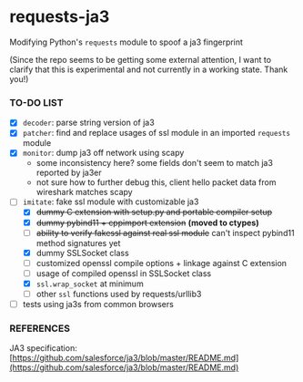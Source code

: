 # requests-ja3

Modifying Python's `requests` module to spoof a ja3 fingerprint

(Since the repo seems to be getting some external attention, I want to clarify that this is experimental and not currently in a working state. Thank you!)

### TO-DO LIST
- [x] `decoder`: parse string version of ja3
- [x] `patcher`: find and replace usages of ssl module in an imported `requests` module
- [x] `monitor`: dump ja3 off network using scapy
  - some inconsistency here? some fields don't seem to match ja3 reported by ja3er
  - not sure how to further debug this, client hello packet data from wireshark matches scapy
- [ ] `imitate`: fake ssl module with customizable ja3
    - [x] ~~dummy C extension with setup.py and portable compiler setup~~
    - [x] ~~dummy pybind11 + cppimport extension~~ **(moved to ctypes)**
    - [ ] ~~ability to verify fakessl against real ssl module~~ can't inspect pybind11 method signatures yet
    - [x] dummy SSLSocket class
    - [ ] customized openssl compile options + linkage against C extension
    - [ ] usage of compiled openssl in SSLSocket class
    - [x] `ssl.wrap_socket` at minimum
    - [ ] other `ssl` functions used by requests/urllib3
- [ ] tests using ja3s from common browsers

### REFERENCES
JA3 specification: [https://github.com/salesforce/ja3/blob/master/README.md](https://github.com/salesforce/ja3/blob/master/README.md)